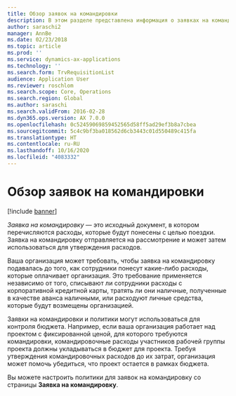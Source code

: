 ```yaml
---
title: Обзор заявок на командировки
description: В этом разделе представлена информация о заявках на командировку. В заявке на командировку указываются расходы, которые будут понесены с целью поездки.
author: saraschi2
manager: AnnBe
ms.date: 02/23/2018
ms.topic: article
ms.prod: ''
ms.service: dynamics-ax-applications
ms.technology: ''
ms.search.form: TrvRequisitionList
audience: Application User
ms.reviewer: roschlom
ms.search.scope: Core, Operations
ms.search.region: Global
ms.author: saraschi
ms.search.validFrom: 2016-02-28
ms.dyn365.ops.version: AX 7.0.0
ms.openlocfilehash: 0c52459069859452565d58ff5ad29ef3b8a7cbea
ms.sourcegitcommit: 5c4c9bf3ba018562d6cb3443c01d550489c415fa
ms.translationtype: HT
ms.contentlocale: ru-RU
ms.lasthandoff: 10/16/2020
ms.locfileid: "4083332"
---
```

# <a name="travel-requisitions-overview"></a>Обзор заявок на командировки

[!include [banner](../includes/banner.md)]

*Заявка на командировку* — это исходный документ, в котором перечисляются расходы, которые будут понесены с целью поездки. Заявка на командировку отправляется на рассмотрение и может затем использоваться для утверждения расходов.

Ваша организация может требовать, чтобы заявка на командировку подавалась до того, как сотрудники понесут какие-либо расходы, которые оплачивает организация. Это требование применяется независимо от того, списывают ли сотрудники расходы с корпоративной кредитной карты, тратять ли они наличные, полученные в качестве аванса наличными, или расходуют личные средства, которые будут возмещены организацией.

Заявки на командировки и политики могут использоваться для контроля бюджета. Например, если ваша организация работает над проектом с фиксированной ценой, для которого требуются командировки, командировочные расходы участников рабочей группы проекта должны укладываться в бюджет для проекта. Требуя утверждения командировочных расходов до их затрат, организация может помочь убедиться, что проект остается в рамках бюджета.

Вы можете настроить политики для заявок на командировку со страницы **Заявка на командировку**.
